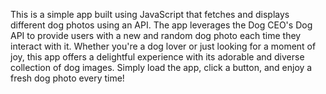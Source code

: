 This is a simple app built using JavaScript that fetches and displays different dog photos using an API. 
The app leverages the Dog CEO's Dog API to provide users with a new and random dog photo each time they interact with it.
Whether you're a dog lover or just looking for a moment of joy, this app offers a delightful experience with its adorable and diverse collection of dog images.
Simply load the app, click a button, and enjoy a fresh dog photo every time!






